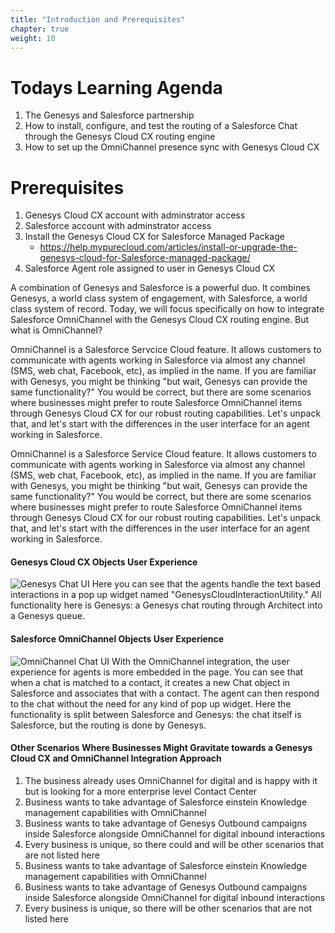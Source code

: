 ```yaml
---
title: "Introduction and Prerequisites"
chapter: true
weight: 10
---
```


# Todays Learning Agenda
1. The Genesys and Salesforce partnership
2. How to install, configure, and test the routing of a Salesforce Chat through the Genesys Cloud CX routing engine
3. How to set up the OmniChannel presence sync with Genesys Cloud CX

# Prerequisites
1. Genesys Cloud CX account with adminstrator access 
2. Salesforce account with adminstrator access
3. Install the Genesys Cloud CX for Salesforce Managed Package
    - https://help.mypurecloud.com/articles/install-or-upgrade-the-genesys-cloud-for-Salesforce-managed-package/
4. Salesforce Agent role assigned to user in Genesys Cloud CX

A combination of Genesys and Salesforce is a powerful duo. It combines Genesys, a world class system of engagement, with Salesforce, a world class system of record. Today, we will focus specifically on how to integrate Salesforce OmniChannel with the Genesys Cloud CX routing engine. But what is OmniChannel? 

OmniChannel is a Salesforce Servcice Cloud feature. It allows customers to communicate with agents working in Salesforce via almost any channel (SMS, web chat, Facebook, etc), as implied in the name. If you are familiar with Genesys, you might be thinking "but wait, Genesys can provide the same functionality?" You would be correct, but there are some scenarios where businesses might prefer to route Salesforce OmniChannel items through Genesys Cloud CX for our robust routing capabilities. Let's unpack that, and let's start with the differences in the user interface for an agent working in Salesforce.

OmniChannel is a Salesforce Service Cloud feature. It allows customers to communicate with agents working in Salesforce via almost any channel (SMS, web chat, Facebook, etc), as implied in the name. If you are familiar with Genesys, you might be thinking "but wait, Genesys can provide the same functionality?" You would be correct, but there are some scenarios where businesses might prefer to route Salesforce OmniChannel items through Genesys Cloud CX for our robust routing capabilities. Let's unpack that, and let's start with the differences in the user interface for an agent working in Salesforce.


#### Genesys Cloud CX Objects User Experience
![Genesys Chat UI](/images/genesysChatUI.jpg)
Here you can see that the agents handle the text based interactions in a pop up widget named "GenesysCloudInteractionUtility." All functionality here is Genesys: a Genesys chat routing through Architect into a Genesys queue.

#### Salesforce OmniChannel Objects User Experience
![OmniChannel Chat UI](/images/omniChannelChatUI.jpg)
With the OmniChannel integration, the user experience for agents is more embedded in the page. You can see that when a chat is matched to a contact, it creates a new Chat object in Salesforce and associates that with a contact. The agent can then respond to the chat without the need for any kind of pop up widget. Here the functionality is split between Salesforce and Genesys: the chat itself is Salesforce, but the routing is done by Genesys.

#### Other Scenarios Where Businesses Might Gravitate towards a Genesys Cloud CX and OmniChannel Integration Approach
1. The business already uses OmniChannel for digital and is happy with it but is looking for a more enterprise level Contact Center
2. Business wants to take advantage of Salesforce einstein Knowledge management capabilities with OmniChannel
3. Business wants to take advantage of Genesys Outbound campaigns inside Salesforce alongside OmniChannel for digital inbound interactions
4. Every business is unique, so there could and will be other scenarios that are not listed here
5. Business wants to take advantage of Salesforce einstein Knowledge management capabilities with OmniChannel
6. Business wants to take advantage of Genesys Outbound campaigns inside Salesforce alongside OmniChannel for digital inbound interactions
7. Every business is unique, so there will be other scenarios that are not listed here


